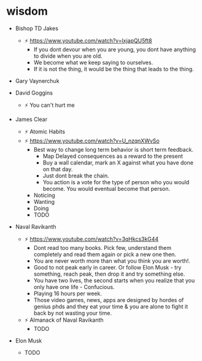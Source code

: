 # wisdom

- Bishop TD Jakes
  - :zap: https://www.youtube.com/watch?v=lxjapQU5ft8
    - If you dont devour when you are young, you dont have anything to divide when you are old.
    - We become what we keep saying to ourselves.
    - If it is not the thing, it would be the thing that leads to the thing.

- Gary Vaynerchuk

- David Goggins
  - :zap: You can't hurt me



- James Clear
  - :zap: Atomic Habits
  - :zap: https://www.youtube.com/watch?v=U_nzqnXWvSo
    - Best way to change long term behavior is short term feedback.
      - Map Delayed consequences as a reward to the present
      - Buy a wall calendar, mark an X against what you have done on that day.
      - Just dont break the chain.  
      - You action is a vote for the type of person who you would become. You would eventual become that person.
    - Noticing
    - Wanting
    - Doing
    - TODO

- Naval Ravikanth
  - :zap: https://www.youtube.com/watch?v=3qHkcs3kG44
    - Dont read too many books. Pick few, understand them completely and read them again or pick a new one then.
    - You are never worth more than what you think you are worth!.
    - Good to not peak early in career. Or follow Elon Musk - try something, reach peak, then drop it and try something else.
    - You have two lives, the second starts when you realize that you only have one life - Confucious.
    - Playing 16 hours per week.
    - Those video games, news, apps are designed by hordes of genius phds and they eat your time & you are alone to fight it back by not wasting your time.
  - :zap: Almanack of Naval Ravikanth
    - TODO


- Elon Musk
  - TODO
  
